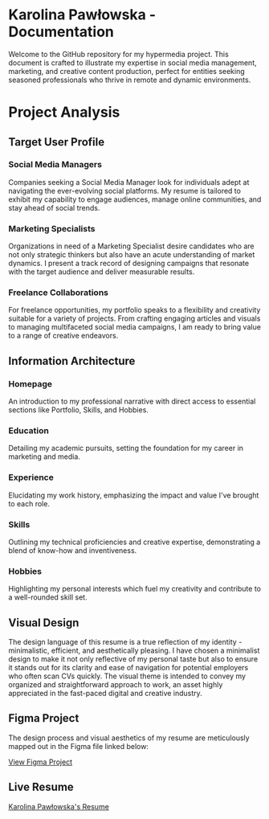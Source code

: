 # Karolina Pawłowska - Documentation

Welcome to the GitHub repository for my hypermedia project. This document is crafted to illustrate my expertise in social media management, marketing, and creative content production, perfect for entities seeking seasoned professionals who thrive in remote and dynamic environments.

# Project Analysis

## Target User Profile

### Social Media Managers
Companies seeking a Social Media Manager look for individuals adept at navigating the ever-evolving social platforms. My resume is tailored to exhibit my capability to engage audiences, manage online communities, and stay ahead of social trends.

### Marketing Specialists
Organizations in need of a Marketing Specialist desire candidates who are not only strategic thinkers but also have an acute understanding of market dynamics. I present a track record of designing campaigns that resonate with the target audience and deliver measurable results.

### Freelance Collaborations
For freelance opportunities, my portfolio speaks to a flexibility and creativity suitable for a variety of projects. From crafting engaging articles and visuals to managing multifaceted social media campaigns, I am ready to bring value to a range of creative endeavors.

## Information Architecture

### Homepage
An introduction to my professional narrative with direct access to essential sections like Portfolio, Skills, and Hobbies.

### Education
Detailing my academic pursuits, setting the foundation for my career in marketing and media.

### Experience
Elucidating my work history, emphasizing the impact and value I've brought to each role.

### Skills
Outlining my technical proficiencies and creative expertise, demonstrating a blend of know-how and inventiveness.

### Hobbies
Highlighting my personal interests which fuel my creativity and contribute to a well-rounded skill set.

## Visual Design

The design language of this resume is a true reflection of my identity - minimalistic, efficient, and aesthetically pleasing. I have chosen a minimalist design to make it not only reflective of my personal taste but also to ensure it stands out for its clarity and ease of navigation for potential employers who often scan CVs quickly. The visual theme is intended to convey my organized and straightforward approach to work, an asset highly appreciated in the fast-paced digital and creative industry.

## Figma Project

The design process and visual aesthetics of my resume are meticulously mapped out in the Figma file linked below:

[View Figma Project](https://www.figma.com/file/7usVmjyuesnOWiSjKtz01j/Hypermedia-project-1?type=design&node-id=0%3A1&mode=design&t=ARRde9hZIgQ7HcFY-1)

## Live Resume

[Karolina Pawłowska's Resume](https://karpawlowska.github.io/hypermedia1/)
